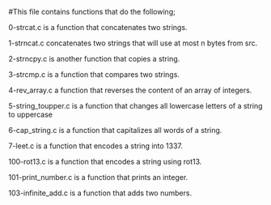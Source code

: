 #This file contains functions that do the following;

0-strcat.c is a function that concatenates two strings.

1-strncat.c concatenates two strings that will use at most n bytes from src.

2-strncpy.c is another function that copies a string.

3-strcmp.c is a function that compares two strings.

4-rev_array.c a function that reverses the content of an array of integers.

5-string_toupper.c is a function that changes all lowercase letters of a string to uppercase

6-cap_string.c is a function that capitalizes all words of a string.

7-leet.c is a function that encodes a string into 1337.

100-rot13.c is a function that encodes a string using rot13.

101-print_number.c is a function that prints an integer.

103-infinite_add.c is a function that adds two numbers.
